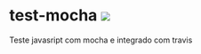 # test-mocha <img src="https://travis-ci.org/netoalmeida/test-mocha.svg?branch=master">
Teste javasript com mocha e integrado com travis
